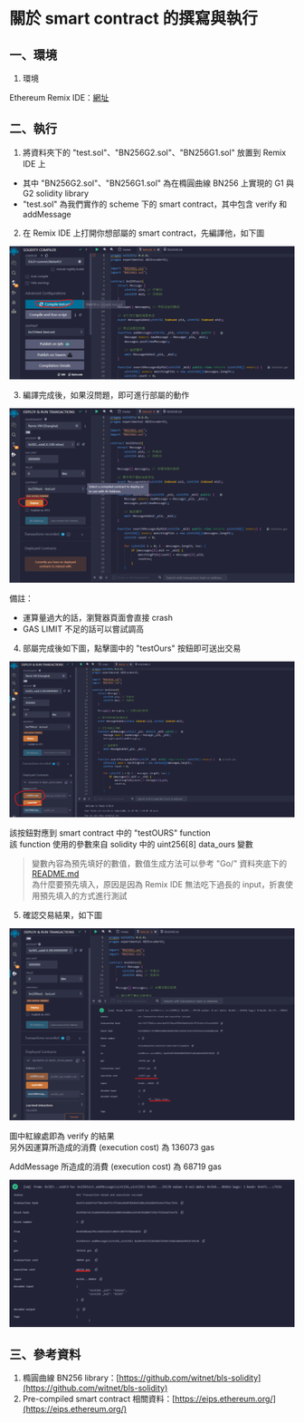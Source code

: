 # 關於 smart contract 的撰寫與執行

## 一、環境

1. 環境

Ethereum Remix IDE：[網址](https://remix.ethereum.org/)

## 二、執行

1. 將資料夾下的 "test.sol"、"BN256G2.sol"、"BN256G1.sol" 放置到 Remix IDE 上  
- 其中 "BN256G2.sol"、"BN256G1.sol" 為在橢圓曲線 BN256 上實現的 G1 與 G2 solidity library  
- "test.sol" 為我們實作的 scheme 下的 smart contract，其中包含 verify 和 addMessage

2. 在 Remix IDE 上打開你想部屬的 smart contract，先編譯他，如下圖  

![](../image/solidity_compile.png)

3. 編譯完成後，如果沒問題，即可進行部屬的動作

![](../image/solidity_deploy.png)

備註：
- 運算量過大的話，瀏覽器頁面會直接 crash  
- GAS LIMIT 不足的話可以嘗試調高  

4. 部屬完成後如下圖，點擊圖中的 "testOurs" 按鈕即可送出交易  

![](../image/solidity_test.png)

該按鈕對應到 smart contract 中的 "testOURS" function  
該 function 使用的參數來自 solidity 中的 uint256[8] data_ours 變數  
> 變數內容為預先填好的數值，數值生成方法可以參考 "Go/" 資料夾底下的 [README.md](../Go/README.md)  
> 為什麼要預先填入，原因是因為 Remix IDE 無法吃下過長的 input，折衷使用預先填入的方式進行測試  

5. 確認交易結果，如下圖  

![](../image/solidity_result1.png)

圖中紅線處即為 verify 的結果  
另外因運算所造成的消費 (execution cost) 為 136073 gas  

AddMessage 所造成的消費 (execution cost) 為 68719 gas  

![](../image/solidity_result2.png)

## 三、參考資料

1. 橢圓曲線 BN256 library：[https://github.com/witnet/bls-solidity](https://github.com/witnet/bls-solidity)  
2. Pre-compiled smart contract 相關資料：[https://eips.ethereum.org/](https://eips.ethereum.org/)  

